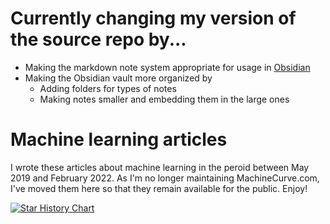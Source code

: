 # Currently changing my version of the source repo by...
- Making the markdown note system appropriate for usage in [Obsidian](https://obsidian.md/)
- Making the Obsidian vault more organized by
  - Adding folders for types of notes
  - Making notes smaller and embedding them in the large ones

# Machine learning articles
I wrote these articles about machine learning in the peroid between May 2019 and February 2022. As I'm no longer maintaining MachineCurve.com, I've moved them here so that they remain available for the public. Enjoy!

[![Star History Chart](https://api.star-history.com/svg?repos=christianversloot/machine-learning-articles&type=Date)](https://star-history.com/#christianversloot/machine-learning-articles&Date)
